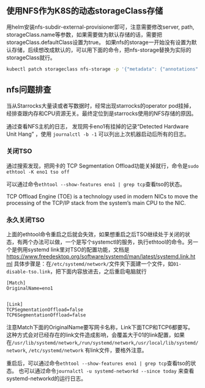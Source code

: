 ## 使用NFS作为K8S的动态storageClass存储
用helm安装nfs-subdir-external-provisioner即可，注意需要修改server, path, storageClass.name等参数，如果需要做为默认存储的话，需要把storageClass.defaultClass设置为true。
如果nfs的storage一开始没有设置为默认存储，后续想改成默认的，可以用下面的命令，把nfs-storage替换为实际的storageClass就行。

```bash
kubectl patch storageclass nfs-storage -p '{"metadata": {"annotations":{"storageclass.kubernetes.io/is-default-class":"true"}}}'
```



## nfs问题排查

当从Starrocks大量读或者写数据时，经常出现starrocks的operator pod挂掉，经排查跟内存和CPU资源无关。最终定位到是starrocks使用的NFS存储的原因。

通过查看NFS主机的日志， 发现网卡eno1有挂掉的记录“Detected Hardware Unit Hang” ，使用 `journalctl -b -1` 可以列出上次机器启动后所有的日志。


### 关闭TSO

通过搜索发现，把网卡的 TCP Segmentation Offload功能关掉就行，命令是`sudo ethtool -K eno1 tso off`


可以通过命令`ethtool --show-features eno1 | grep tcp`查看tso的状态。


TCP Offload Engine (TOE) is a technology used in modern NICs to move the processing of the TCP/IP stack from the system’s main CPU to the NIC.

### 永久关闭TSO
上面的ethtool命令重启之后就会失效，如果想重启之后TSO继续处于关闭的状态，有两个办法可以做，一个是写个systemctl的服务，执行ethtool的命令。另一个是例用systemd link里对TSO的配置功能，文档是 https://www.freedesktop.org/software/systemd/man/latest/systemd.link.html 
具体步骤是：在`/etc/systemd/network/`文件夹下面建一个文件，如`01-disable-tso.link`，把下面内容放进去，之后重启电脑就行

```
[Match]
OriginalName=eno1


[Link]
TCPSegmentationOffload=false
TCP6SegmentationOffload=false
```

注意Match下面的OriginalName要写网卡名称，Link下面TCP和TCP6都要写。
这种方式会对已经存在的link文件造成影响，会覆盖大于01的link配置，如果在`/usr/lib/systemd/network`,`/run/systemd/network`,`/usr/local/lib/systemd/network`, `/etc/systemd/network` 有link文件，要格外注意。

重启后，可以通过命令`ethtool --show-features eno1 | grep tcp`查看tso的状态。 也可以通过命令`journalctl -u systemd-networkd --since today` 来查看systemd-networkd的运行日志。
